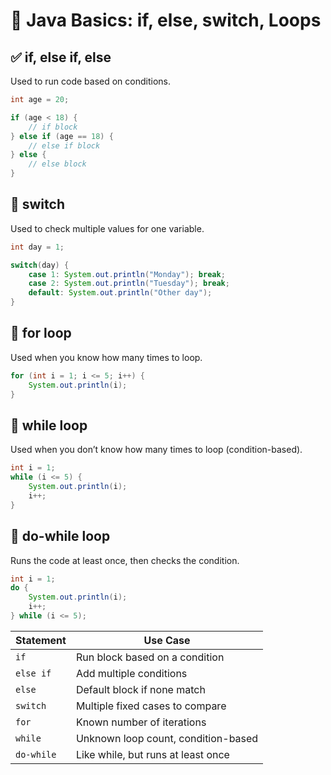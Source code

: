 # 🧠 Java Basics: if, else, switch, Loops

## ✅ if, else if, else

Used to run code based on conditions.

```java
int age = 20;

if (age < 18) {
    // if block
} else if (age == 18) {
    // else if block
} else {
    // else block
}
```

## 🔁 switch

Used to check multiple values for one variable.

```java
int day = 1;

switch(day) {
    case 1: System.out.println("Monday"); break;
    case 2: System.out.println("Tuesday"); break;
    default: System.out.println("Other day");
}
```

## 🔂 for loop

Used when you know how many times to loop.

```java
for (int i = 1; i <= 5; i++) {
    System.out.println(i);
}
```

## 🔄 while loop

Used when you don’t know how many times to loop (condition-based).

```java
int i = 1;
while (i <= 5) {
    System.out.println(i);
    i++;
}
```

## 🔁 do-while loop

Runs the code at least once, then checks the condition.

```java
int i = 1;
do {
    System.out.println(i);
    i++;
} while (i <= 5);
```


| Statement  | Use Case                            |
| ---------- | ----------------------------------- |
| `if`       | Run block based on a condition      |
| `else if`  | Add multiple conditions             |
| `else`     | Default block if none match         |
| `switch`   | Multiple fixed cases to compare     |
| `for`      | Known number of iterations          |
| `while`    | Unknown loop count, condition-based |
| `do-while` | Like while, but runs at least once  |
